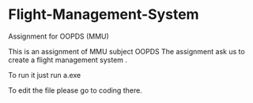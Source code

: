 # Flight-Management-System
Assignment for OOPDS (MMU)

This is an assignment of MMU subject OOPDS
The assignment ask us to create a flight management system . 

To run it just run a.exe

To edit the file please go to coding there.
